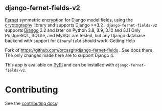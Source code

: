   django-fernet-fields-v2
  ------------------------------------------------------------------------------------------------------------------------
  [Fernet](https://cryptography.io/en/latest/fernet/) symmetric encryption for Django model fields, using the
  [cryptography](https://cryptography.io/en/latest/) library and supports Django \>=3.2 .
  `django-fernet-fields-v2` supports [Django](http://www.djangoproject.com/) 3.2 and later on Python 3.8, 3.9, 3.10 and 3.11
  Only PostgreSQL, SQLite, and MySQL are tested, but any Django database backend
  with support for `BinaryField` should work.
  Getting Help

Fork of <https://github.com/orcasgit/django-fernet-fields> . See docs
there. The only changes made here are to support Django 4.

This app is available on [PyPI][pypi] and can be installed with `django-fernet-fields-v2`.

# Contributing

See the [contributing
docs](https://github.com/MichelML/django-fernet-fields/blob/master/CONTRIBUTING.rst).

[pypi]: https://pypi.org/project/django-fernet-fields-v2/
